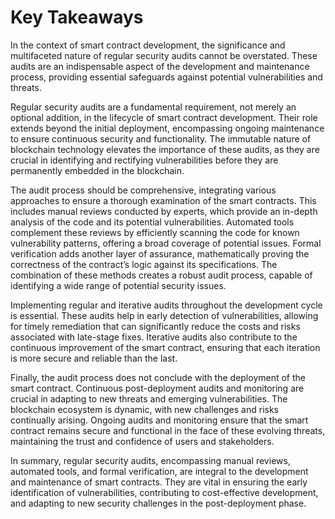 # Key Takeaways

In the context of smart contract development, the significance and multifaceted nature of regular security audits cannot be overstated. These audits are an indispensable aspect of the development and maintenance process, providing essential safeguards against potential vulnerabilities and threats.

Regular security audits are a fundamental requirement, not merely an optional addition, in the lifecycle of smart contract development. Their role extends beyond the initial deployment, encompassing ongoing maintenance to ensure continuous security and functionality. The immutable nature of blockchain technology elevates the importance of these audits, as they are crucial in identifying and rectifying vulnerabilities before they are permanently embedded in the blockchain.

The audit process should be comprehensive, integrating various approaches to ensure a thorough examination of the smart contracts. This includes manual reviews conducted by experts, which provide an in-depth analysis of the code and its potential vulnerabilities. Automated tools complement these reviews by efficiently scanning the code for known vulnerability patterns, offering a broad coverage of potential issues. Formal verification adds another layer of assurance, mathematically proving the correctness of the contract’s logic against its specifications. The combination of these methods creates a robust audit process, capable of identifying a wide range of potential security issues.

Implementing regular and iterative audits throughout the development cycle is essential. These audits help in early detection of vulnerabilities, allowing for timely remediation that can significantly reduce the costs and risks associated with late-stage fixes. Iterative audits also contribute to the continuous improvement of the smart contract, ensuring that each iteration is more secure and reliable than the last.

Finally, the audit process does not conclude with the deployment of the smart contract. Continuous post-deployment audits and monitoring are crucial in adapting to new threats and emerging vulnerabilities. The blockchain ecosystem is dynamic, with new challenges and risks continually arising. Ongoing audits and monitoring ensure that the smart contract remains secure and functional in the face of these evolving threats, maintaining the trust and confidence of users and stakeholders.

In summary, regular security audits, encompassing manual reviews, automated tools, and formal verification, are integral to the development and maintenance of smart contracts. They are vital in ensuring the early identification of vulnerabilities, contributing to cost-effective development, and adapting to new security challenges in the post-deployment phase.
